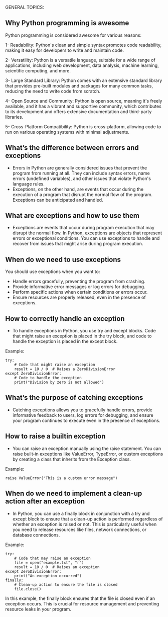 GENERAL TOPICS:

## Why Python programming is awesome

Python programming is considered awesome for various reasons:

1- Readability: Python's clean and simple syntax promotes code readability, making it easy for developers to write and maintain code.

2- Versatility: Python is a versatile language, suitable for a wide range of applications, including web development, data analysis, machine learning, scientific computing, and more.

3- Large Standard Library: Python comes with an extensive standard library that provides pre-built modules and packages for many common tasks, reducing the need to write code from scratch.

4- Open Source and Community: Python is open source, meaning it's freely available, and it has a vibrant and supportive community, which contributes to its development and offers extensive documentation and third-party libraries.

5- Cross-Platform Compatibility: Python is cross-platform, allowing code to run on various operating systems with minimal adjustments.

## What’s the difference between errors and exceptions

- Errors in Python are generally considered issues that prevent the program from running at all. They can include syntax errors, name errors (undefined variables), and other issues that violate Python's language rules.
- Exceptions, on the other hand, are events that occur during the execution of a program that disrupt the normal flow of the program. Exceptions can be anticipated and handled.

## What are exceptions and how to use them

- Exceptions are events that occur during program execution that may disrupt the normal flow. In Python, exceptions are objects that represent errors or exceptional conditions. You can use exceptions to handle and recover from issues that might arise during program execution.

## When do we need to use exceptions

You should use exceptions when you want to:

- Handle errors gracefully, preventing the program from crashing.
- Provide informative error messages or log errors for debugging.
- Perform specific actions when certain conditions or errors occur.
- Ensure resources are properly released, even in the presence of exceptions.

## How to correctly handle an exception

- To handle exceptions in Python, you use try and except blocks. Code that might raise an exception is placed in the try block, and code to handle the exception is placed in the except block.

Example:

    try:
        # Code that might raise an exception
        result = 10 / 0  # Raises a ZeroDivisionError
    except ZeroDivisionError:
        # Code to handle the exception
        print("Division by zero is not allowed")

## What’s the purpose of catching exceptions

- Catching exceptions allows you to gracefully handle errors, provide informative feedback to users, log errors for debugging, and ensure your program continues to execute even in the presence of exceptions.

## How to raise a builtin exception

- You can raise an exception manually using the raise statement. You can raise built-in exceptions like ValueError, TypeError, or custom exceptions by creating a class that inherits from the Exception class.

Example:

    raise ValueError("This is a custom error message")

## When do we need to implement a clean-up action after an exception

- In Python, you can use a finally block in conjunction with a try and except block to ensure that a clean-up action is performed regardless of whether an exception is raised or not. This is particularly useful when you need to release resources like files, network connections, or database connections.

Example:

    try:
        # Code that may raise an exception
        file = open("example.txt", "r")
        result = 10 / 0  # Raises an exception
    except ZeroDivisionError:
        print("An exception occurred")
    finally:
        # Clean-up action to ensure the file is closed
        file.close()

In this example, the finally block ensures that the file is closed even if an exception occurs. This is crucial for resource management and preventing resource leaks in your program.
